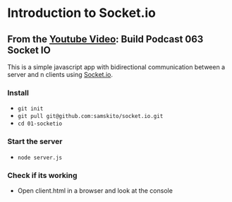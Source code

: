 # Introduction to Socket.io
## From the [Youtube Video](https://youtu.be/HtzA1sCr5FQ?list=PLw5h0DiJ-9PC0Wo1NWrNHgKE-mFc_9ftq&t=667): Build Podcast 063 Socket IO

This is a simple javascript app with bidirectional communication between a server and n clients using [Socket.io](http://socket.io/docs/).

### Install
* `git init`
* `git pull git@github.com:samskito/socket.io.git`
* `cd 01-socketio`

### Start the server
* `node server.js`

### Check if its working
* Open client.html in a browser and look at the console

